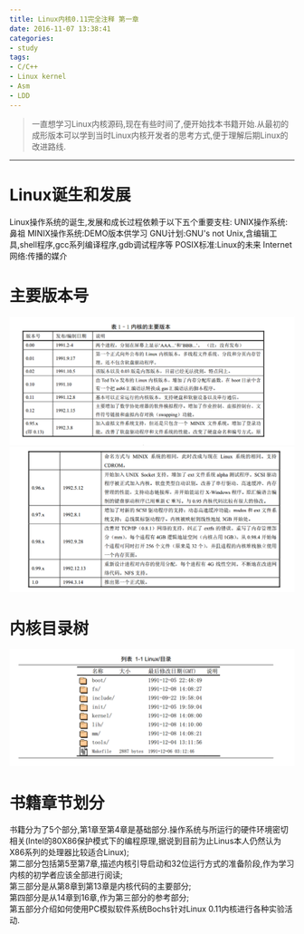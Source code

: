 ```yaml
---
title: Linux内核0.11完全注释 第一章
date: 2016-11-07 13:38:41
categories:
- study
tags:
- C/C++
- Linux kernel
- Asm
- LDD
---
```


> 一直想学习Linux内核源码,现在有些时间了,便开始找本书籍开始.从最初的成形版本可以学到当时Linux内核开发者的思考方式,便于理解后期Linux的改进路线.

----------------


# Linux诞生和发展
Linux操作系统的诞生,发展和成长过程依赖于以下五个重要支柱:
UNIX操作系统:鼻祖
MINIX操作系统:DEMO版本供学习
GNU计划:GNU's not Unix,含编辑工具,shell程序,gcc系列编译程序,gdb调试程序等
POSIX标准:Linux的未来
Internet网络:传播的媒介

# 主要版本号
![kernel_release_1](/images/kernel_release_1.png)
![kernel_release_2](/images/kernel_release_2.png)

# 内核目录树
![Linux_kernel_0.11](/images/Linux_kernel_0.11.png)

# 书籍章节划分
书籍分为了5个部分,第1章至第4章是基础部分.操作系统与所运行的硬件环境密切相关(Intel的80X86保护模式下的编程原理,据说到目前为止Linus本人仍然认为X86系列的处理器比较适合Linux);  
第二部分包括第5至第7章,描述内核引导启动和32位运行方式的准备阶段,作为学习内核的初学者应该全部进行阅读;  
第三部分是从第8章到第13章是内核代码的主要部分;  
第四部分是从14章到16章,作为第三部分的参考部分;  
第五部分介绍如何使用PC模拟软件系统Bochs针对Linux 0.11内核进行各种实验活动.  

